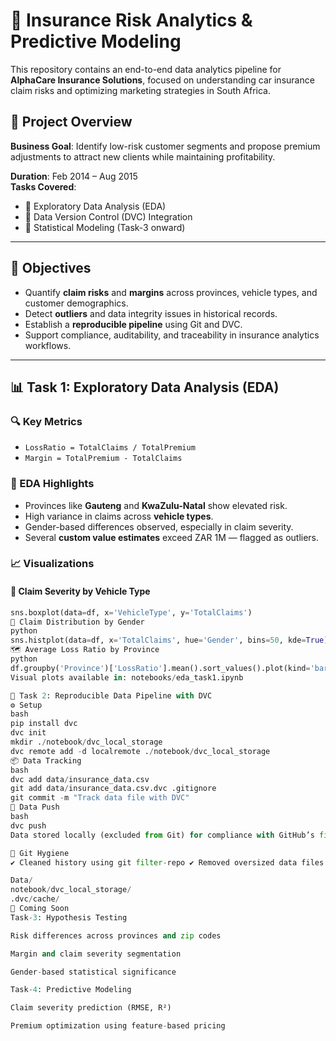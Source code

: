 # 🚗 Insurance Risk Analytics & Predictive Modeling

This repository contains an end-to-end data analytics pipeline for **AlphaCare Insurance Solutions**, focused on understanding car insurance claim risks and optimizing marketing strategies in South Africa.

## 📘 Project Overview

**Business Goal**: Identify low-risk customer segments and propose premium adjustments to attract new clients while maintaining profitability.

**Duration**: Feb 2014 – Aug 2015  
**Tasks Covered**:  
- 🧪 Exploratory Data Analysis (EDA)  
- 🔄 Data Version Control (DVC) Integration  
- 🧠 Statistical Modeling (Task-3 onward)

---

## 🎯 Objectives

- Quantify **claim risks** and **margins** across provinces, vehicle types, and customer demographics.
- Detect **outliers** and data integrity issues in historical records.
- Establish a **reproducible pipeline** using Git and DVC.
- Support compliance, auditability, and traceability in insurance analytics workflows.

---

## 📊 Task 1: Exploratory Data Analysis (EDA)

### 🔍 Key Metrics
- `LossRatio = TotalClaims / TotalPremium`
- `Margin = TotalPremium - TotalClaims`

### 🧠 EDA Highlights

- Provinces like **Gauteng** and **KwaZulu-Natal** show elevated risk.
- High variance in claims across **vehicle types**.
- Gender-based differences observed, especially in claim severity.
- Several **custom value estimates** exceed ZAR 1M — flagged as outliers.

### 📈 Visualizations

#### 🚗 Claim Severity by Vehicle Type
```python
sns.boxplot(data=df, x='VehicleType', y='TotalClaims')
🧍 Claim Distribution by Gender
python
sns.histplot(data=df, x='TotalClaims', hue='Gender', bins=50, kde=True)
🗺️ Average Loss Ratio by Province
python
df.groupby('Province')['LossRatio'].mean().sort_values().plot(kind='barh')
Visual plots available in: notebooks/eda_task1.ipynb

🔁 Task 2: Reproducible Data Pipeline with DVC
⚙️ Setup
bash
pip install dvc
dvc init
mkdir ./notebook/dvc_local_storage
dvc remote add -d localremote ./notebook/dvc_local_storage
📦 Data Tracking
bash
dvc add data/insurance_data.csv
git add data/insurance_data.csv.dvc .gitignore
git commit -m "Track data file with DVC"
🚀 Data Push
bash
dvc push
Data stored locally (excluded from Git) for compliance with GitHub’s file-size limits and reproducibility standards.

🧼 Git Hygiene
✔ Cleaned history using git filter-repo ✔ Removed oversized data files from version control ✔ .gitignore updated to exclude:

Data/
notebook/dvc_local_storage/
.dvc/cache/
🧮 Coming Soon
Task-3: Hypothesis Testing

Risk differences across provinces and zip codes

Margin and claim severity segmentation

Gender-based statistical significance

Task-4: Predictive Modeling

Claim severity prediction (RMSE, R²)

Premium optimization using feature-based pricing